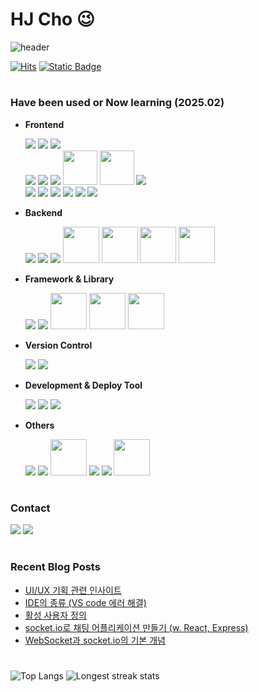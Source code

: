 # HJ Cho 😉

![header](https://capsule-render.vercel.app/api?type=soft&color=292d3e&height=200&section=header&text=Welcome%20to%20hjinn0813's%20GitHub!👋&fontSize=45&fontColor=c792ea)

[![Hits](https://hits.seeyoufarm.com/api/count/incr/badge.svg?url=https%3A%2F%2Fgithub.com%2Fhjinn0813&count_bg=%23c792ea&title_bg=%23555555&icon=&icon_color=%23E7E7E7&title=visit&edge_for-the-badge=false)](https://github.com/hjinn0813)
[![Static Badge](https://img.shields.io/badge/Click_and_check-my_career_timeline-c165ef?style=flat)](https://github.com/hjinn0813/hjinn0813/blob/main/studyTimeline.md)

#

### Have been used or Now learning (2025.02)

- **Frontend**

  <img src="https://skillicons.dev/icons?i=html&perline="/>
  <img src="https://skillicons.dev/icons?i=css&perline="/>
  <img src="https://skillicons.dev/icons?i=js&perline="/>
  <br/>
  <img src="https://skillicons.dev/icons?i=react&perline="/>
  <img src="https://skillicons.dev/icons?i=redux&perline="/>
  <img src="https://skillicons.dev/icons?i=nodejs&perline="/>
  <img src="https://img.shields.io/badge/-FF4154?style=for-the-badge&logo=reactquery&logoColor=white" style="width:55px;">
  <img src="https://img.shields.io/badge/-5A29E4?style=for-the-badge&logo=axios&logoColor=white" style="width:55px;">
  <img src="https://img.shields.io/badge/Zustand-433E38?style=for-the-badge&logo=Zustand&logoColor=white">
  <br/>
  <img src="https://skillicons.dev/icons?i=scss&perline="/>
  <img src="https://skillicons.dev/icons?i=tailwind&perline="/>
  <img src="https://skillicons.dev/icons?i=styledcomponents&perline="/>
  <img src="https://skillicons.dev/icons?i=nextjs&perline="/>
  <img src="https://skillicons.dev/icons?i=ts&perline="/>
  <img src="https://skillicons.dev/icons?i=jquery&perline="/>

- **Backend**

  <img src="https://skillicons.dev/icons?i=python&perline="/>
  <img src="https://skillicons.dev/icons?i=fastapi&perline="/>
  <img src="https://skillicons.dev/icons?i=php&perline="/>
  <img src="https://img.shields.io/badge/-003545?style=for-the-badge&logo=MariaDB&logoColor=white" style="width:58px;">
  <img src="https://img.shields.io/badge/-D22128?style=for-the-badge&logo=apache&logoColor=white" style="width:58px;">
  <img src="https://img.shields.io/badge/-F8DC75?style=for-the-badge&logo=apachetomcat&logoColor=black" style="width:58px;">
  <img src="https://img.shields.io/badge/-BF0000?style=for-the-badge&logo=filezilla&logoColor=white" style="width:58px;">

- **Framework & Library**

  <img src="https://skillicons.dev/icons?i=bootstrap&perline="/>
  <img src="https://skillicons.dev/icons?i=mui&perline="/>
  <img src="https://img.shields.io/badge/-6332F6?style=for-the-badge&logo=swiper&logoColor=white" style="width:58px;">
  <img src="https://img.shields.io/badge/-88CE02?style=for-the-badge&logo=GreenSock&logoColor=white" style="width:58px;">
  <img src="https://img.shields.io/badge/-010101?style=for-the-badge&logo=Socket.io&logoColor=white" style="width:58px;">
  
- **Version Control**

  <img src="https://skillicons.dev/icons?i=git&perline="/>
  <img src="https://skillicons.dev/icons?i=github&perline="/>

- **Development & Deploy Tool**

  <img src="https://skillicons.dev/icons?i=vscode&perline="/>
  <img src="https://skillicons.dev/icons?i=netlify&perline="/>
  <img src="https://skillicons.dev/icons?i=vercel&perline="/>

- **Others**

  <img src="https://skillicons.dev/icons?i=figma&perline="/>
  <img src="https://skillicons.dev/icons?i=photoshop&perline="/>
  <img src="https://img.shields.io/badge/-4A154B?style=for-the-badge&logo=Slack&logoColor=white" style="width:58px;">
  <img src="https://skillicons.dev/icons?i=discord&perline="/>
  <img src="https://skillicons.dev/icons?i=notion&perline="/>
  <img src="https://img.shields.io/badge/-0B5CFF?style=for-the-badge&logo=zoom&logoColor=white" style="width:58px;">

#

### Contact
<a href="mailto:hjc3790@gmail.com"><img src="https://skillicons.dev/icons?i=gmail&perline="/></a>
<a href="https://codepen.io/hjinn0813"><img src="https://skillicons.dev/icons?i=codepen&perline="/></a>

#

### Recent Blog Posts
<div align="left">
<!-- LATEST POSTS -->
<ul>
  <li>
  <a href="https://hjinn0813/tisrory.com/166" target="_blank">UI/UX 기획 관련 인사이트</a>
  </li>
  <li>
  <a href="https://hjinn0813/tisrory.com/165" target="_blank">IDE의 종류 (VS code 에러 해결)</a>
  </li>
  <li>
  <a href="https://hjinn0813/tisrory.com/164" target="_blank">활성 사용자 정의</a>
  </li>
  <li>
  <a href="https://hjinn0813/tisrory.com/163" target="_blank">socket.io로 채팅 어플리케이션 만들기 (w. React, Express)</a>
  </li>
  <li>
  <a href="https://hjinn0813/tisrory.com/162" target="_blank">WebSocket과 socket.io의 기본 개념</a>
  </li>
</ul>
<!-- POSTS END -->

#

![Top Langs](https://github-readme-stats.vercel.app/api/top-langs/?username=hjinn0813&layout=compact&theme=material-palenight)
![Longest streak stats](https://github-readme-streak-stats.herokuapp.com/?user=hjinn0813&theme=material-palenight)
